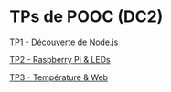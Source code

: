 TPs de POOC (DC2)
=================

[TP1 - Découverte de Node.js](TP1.md)

[TP2 - Raspberry Pi & LEDs](TP2.md)

[TP3 - Température & Web](TP3.md)